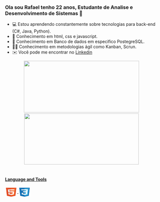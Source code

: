 ### Ola sou Rafael tenho 22 anos, Estudante de Analise e Desenvolvimento de Sistemas 👋

- 💻 Estou aprendendo constantemente sobre tecnologias para back-end (C#, Java, Python).
- 🌅 Conhecimento em  html, css e javascript. 
- 🎲 Conhecimento em Banco de dados em especifico PostegreSQL.
- 🏃‍♂️ Conhecimento em metodologias ágil como Kanban, Scrun.
- ✉️ Você pode me encontrar no <a href="https://www.linkedin.com/in/rafael-vieira-662506195/">Linkedin</a>


<div align="center" style="display: inline_block">
  <a href="https://github.com/rafaelrvs">
  <img height="170em" width="380em" src="https://github-readme-stats.vercel.app/api?username=rafaelrvs&show_icons=true&theme=dark&include_all_commits=true&count_private=true"/>
  <img height="168em" width="378em" src="https://github-readme-stats.vercel.app/api/top-langs/?username=rafaelrvs&layout=compact&langs_count=7&theme=dark"/>
</div>
  
  
<div style="display: inline_block"><br>
  <h4>Language and Tools</h4>
  <img align="center" alt="rafaelrvs-HTML" height="30" width="40" src="https://raw.githubusercontent.com/devicons/devicon/master/icons/html5/html5-original.svg">
  <img align="center" alt="rafaelrvs-CSS" height="30" width="40" src="https://raw.githubusercontent.com/devicons/devicon/master/icons/css3/css3-original.svg">

  </div>
  
